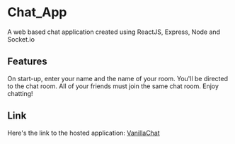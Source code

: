 
# Chat_App
A web based chat application created using ReactJS, Express, Node and Socket.io

## Features
On start-up, enter your name and the name of your room. You'll be directed to the chat room. All of your friends must join the same chat room. Enjoy chatting!

## Link
Here's the link to the hosted application:
[VanillaChat](https://upbeat-neumann-34c595.netlify.app/)

